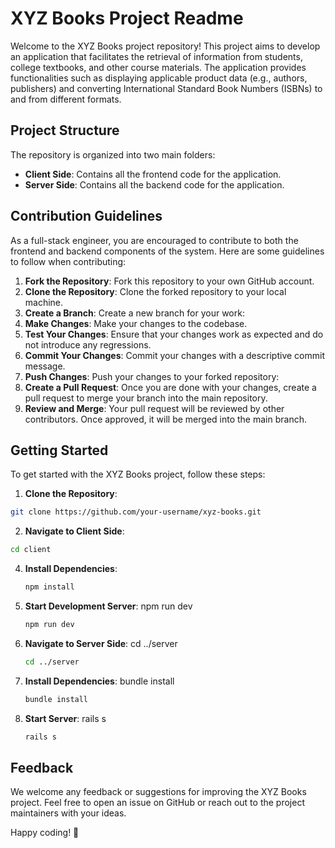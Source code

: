# XYZ Books Project Readme

Welcome to the XYZ Books project repository! This project aims to develop an application that facilitates the retrieval of information from students, college textbooks, and other course materials. The application provides functionalities such as displaying applicable product data (e.g., authors, publishers) and converting International Standard Book Numbers (ISBNs) to and from different formats.

## Project Structure

The repository is organized into two main folders:

- **Client Side**: Contains all the frontend code for the application.
- **Server Side**: Contains all the backend code for the application.

## Contribution Guidelines

As a full-stack engineer, you are encouraged to contribute to both the frontend and backend components of the system. Here are some guidelines to follow when contributing:

1. **Fork the Repository**: Fork this repository to your own GitHub account.
2. **Clone the Repository**: Clone the forked repository to your local machine.
3. **Create a Branch**: Create a new branch for your work:
4. **Make Changes**: Make your changes to the codebase.
5. **Test Your Changes**: Ensure that your changes work as expected and do not introduce any regressions.
6. **Commit Your Changes**: Commit your changes with a descriptive commit message.
7. **Push Changes**: Push your changes to your forked repository:
8. **Create a Pull Request**: Once you are done with your changes, create a pull request to merge your branch into the main repository.
9. **Review and Merge**: Your pull request will be reviewed by other contributors. Once approved, it will be merged into the main branch.

## Getting Started

To get started with the XYZ Books project, follow these steps:

1. **Clone the Repository**:
  ``` bash
  git clone https://github.com/your-username/xyz-books.git
  ```

2. **Navigate to Client Side**: 
  ``` bash
  cd client
  ```

4. **Install Dependencies**:
   ``` bash
   npm install

6. **Start Development Server**: npm run dev
   ``` bash
   npm run dev
   
8. **Navigate to Server Side**: cd ../server
   ``` bash
   cd ../server

10. **Install Dependencies**: bundle install
    ``` bash
    bundle install

12. **Start Server**: rails s
    ``` bash
    rails s

## Feedback

We welcome any feedback or suggestions for improving the XYZ Books project. Feel free to open an issue on GitHub or reach out to the project maintainers with your ideas.

Happy coding! 🚀








